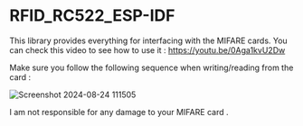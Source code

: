# RFID_RC522_ESP-IDF
This library provides everything for interfacing with the MIFARE cards.
You can check this video to see how to use it : https://youtu.be/0Aga1kvU2Dw


Make sure you follow the following sequence when writing/reading from the card : 

![Screenshot 2024-08-24 111505](https://github.com/user-attachments/assets/ac5ecd52-7650-4427-8c0a-2b7d353c420e)

I am not responsible for any damage to your MIFARE card .
